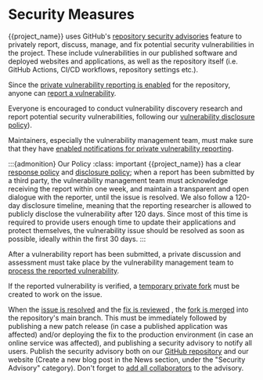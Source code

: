 # Security Measures

{{project_name}} uses GitHub's [repository security advisories](https://docs.github.com/en/code-security/security-advisories/repository-security-advisories/about-repository-security-advisories)
feature to privately report, discuss, manage, and fix potential security vulnerabilities in the project.
These include vulnerabilities in our published software and deployed websites and applications,
as well as the repository itself (i.e. GitHub Actions, CI/CD workflows, repository settings etc.).

Since the [private vulnerability reporting is enabled](https://docs.github.com/en/code-security/security-advisories/repository-security-advisories/configuring-private-vulnerability-reporting-for-a-repository#enabling-or-disabling-private-vulnerability-reporting-for-a-repository)
for the repository, anyone can [report a vulnerability](../../feedback/report/security.md).

Everyone is encouraged to conduct vulnerability discovery research
and report potential security vulnerabilities, following our [vulnerability disclosure policy](../../feedback/report/security.md#vulnerability-disclosure-policy)).

Maintainers, especially the vulnerability management team, must make sure that they have [enabled notifications for private vulnerability reporting](https://docs.github.com/en/code-security/security-advisories/repository-security-advisories/configuring-private-vulnerability-reporting-for-a-repository#configuring-notifications-for-private-vulnerability-reporting).

:::{admonition} Our Policy
:class: important
{{project_name}} has a clear [response policy]() and [disclosure policy]();
when a report has been submitted by a third party, the vulnerability management team must
acknowledge receiving the report within one week,
and maintain a transparent and open dialogue with the reporter, until the issue is resolved.
We also follow a 120-day disclosure timeline, meaning that the reporting researcher is allowed to
publicly disclose the vulnerability after 120 days. Since most of this time is required to provide users
enough time to update their applications and protect themselves, the vulnerability issue should be resolved
as soon as possible, ideally within the first 30 days.
:::

After a vulnerability report has been submitted, a private discussion and assessment must take place
by the vulnerability management team to [process the reported vulnerability](https://docs.github.com/en/code-security/security-advisories/guidance-on-reporting-and-writing/managing-privately-reported-security-vulnerabilities).

If the reported vulnerability is verified, a [temporary private fork](https://docs.github.com/en/code-security/security-advisories/repository-security-advisories/collaborating-in-a-temporary-private-fork-to-resolve-a-repository-security-vulnerability)
must be created to work on the issue.

When the [issue is resolved](https://docs.github.com/en/code-security/security-advisories/repository-security-advisories/collaborating-in-a-temporary-private-fork-to-resolve-a-repository-security-vulnerability#adding-changes-to-a-temporary-private-fork)
and the [fix is reviewed](https://docs.github.com/en/code-security/security-advisories/repository-security-advisories/collaborating-in-a-temporary-private-fork-to-resolve-a-repository-security-vulnerability#creating-a-pull-request-from-a-temporary-private-fork)
, the [fork is merged](https://docs.github.com/en/code-security/security-advisories/repository-security-advisories/publishing-a-repository-security-advisory)
into the repository's main branch. This must be immediately followed by publishing a new patch release
(in case a published application was affected) and/or deploying the fix to the production environment
(in case an online service was affected), and publishing a security advisory to notify all users.
Publish the security advisory both on our [GitHub repository](https://docs.github.com/en/code-security/security-advisories/repository-security-advisories/publishing-a-repository-security-advisory)
and our website (Create a new blog post in the News section, under the "Security Advisory" category).
Don't forget to [add all collaborators](https://docs.github.com/en/code-security/security-advisories/repository-security-advisories/adding-a-collaborator-to-a-repository-security-advisory) to the advisory.
